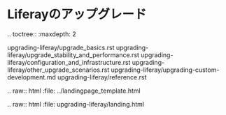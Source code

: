 Liferayのアップグレード
=================

.. toctree:: :maxdepth: 2

   upgrading-liferay/upgrade_basics.rst upgrading-liferay/upgrade_stability_and_performance.rst upgrading-liferay/configuration_and_infrastructure.rst upgrading-liferay/other_upgrade_scenarios.rst upgrading-liferay/upgrading-custom-development.md upgrading-liferay/reference.rst

.. raw:: html :file: ../landingpage_template.html

.. raw:: html :file: upgrading-liferay/landing.html
